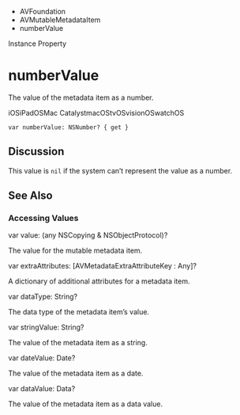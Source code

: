

- AVFoundation
- AVMutableMetadataItem
-  numberValue 

Instance Property

# numberValue

The value of the metadata item as a number.

iOSiPadOSMac CatalystmacOStvOSvisionOSwatchOS

``` source
var numberValue: NSNumber? { get }
```

## Discussion

This value is `nil` if the system can’t represent the value as a number.

## See Also

### Accessing Values

var value: (any NSCopying &amp; NSObjectProtocol)?

The value for the mutable metadata item.

var extraAttributes: [AVMetadataExtraAttributeKey : Any]?

A dictionary of additional attributes for a metadata item.

var dataType: String?

The data type of the metadata item’s value.

var stringValue: String?

The value of the metadata item as a string.

var dateValue: Date?

The value of the metadata item as a date.

var dataValue: Data?

The value of the metadata item as a data value.

